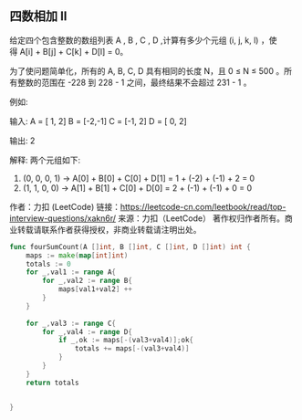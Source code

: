  ## 四数相加 II

给定四个包含整数的数组列表 A , B , C , D ,计算有多少个元组 (i, j, k, l) ，使得 A[i] + B[j] + C[k] + D[l] = 0。

为了使问题简单化，所有的 A, B, C, D 具有相同的长度 N，且 0 ≤ N ≤ 500 。所有整数的范围在 -228 到 228 - 1 之间，最终结果不会超过 231 - 1 。

例如:

输入:
A = [ 1, 2]
B = [-2,-1]
C = [-1, 2]
D = [ 0, 2]

输出:
2

解释:
两个元组如下:
1. (0, 0, 0, 1) -> A[0] + B[0] + C[0] + D[1] = 1 + (-2) + (-1) + 2 = 0
2. (1, 1, 0, 0) -> A[1] + B[1] + C[0] + D[0] = 2 + (-1) + (-1) + 0 = 0

作者：力扣 (LeetCode)
链接：https://leetcode-cn.com/leetbook/read/top-interview-questions/xakn6r/
来源：力扣（LeetCode）
著作权归作者所有。商业转载请联系作者获得授权，非商业转载请注明出处。

```go
func fourSumCount(A []int, B []int, C []int, D []int) int {
    maps := make(map[int]int)
    totals := 0
    for _,val1 := range A{
        for _,val2 := range B{
            maps[val1+val2] ++
        }
    }
    
    for _,val3 := range C{
        for _,val4 := range D{
            if _,ok := maps[-(val3+val4)];ok{
                totals += maps[-(val3+val4)]
            } 
        }
    }
    return totals


}
```
